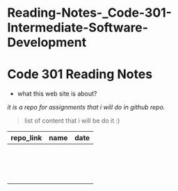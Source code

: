 # Reading-Notes-_Code-301-Intermediate-Software-Development

# Code 301 Reading Notes
* what this web site is about?

*it is a repo for assignments that i will do in github repo.*

> list of content that i will be do it :) 

| repo_link |      name     |  date   |
|----------|:-------------:|------:|
|          |               |       |  
|          |               |       |  
|          |               |       |  
|          |               |       |  
|          |               |       |  
|          |               |       |  
|          |               |       |  
|          |               |       |  
|          |               |       |  
|          |               |       |  
|          |               |       |  
|          |               |       |  
|          |               |       |  
|          |               |       |  
|          |               |       |  
